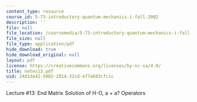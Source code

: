 ```yaml
---
content_type: resource
course_id: 5-73-introductory-quantum-mechanics-i-fall-2002
description: ''
file: null
file_location: /coursemedia/5-73-introductory-quantum-mechanics-i-fall-2002/24d1da425882281432cde77a683cfc1c_notes13.pdf
file_size: null
file_type: application/pdf
hide_download: true
hide_download_original: null
layout: pdf
license: https://creativecommons.org/licenses/by-nc-sa/4.0/
title: notes13.pdf
uid: 24d1da42-5882-2814-32cd-e77a683cfc1c
---
```

Lecture #13: End Matrix Solution of H-O, a + a? Operators
